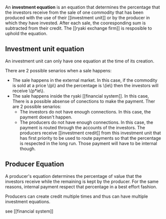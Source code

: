 

An **investment equation** is an equation that determines the percentage that the investors receive from the sale of one commodity that has been produced with the use of their [[investment unit]] or by the producer in which they have invested. After each sale, the cooresponding sum is subtracted from their credit.  The [[ryaki exchange firm]] is resposible to uphold the equation.

## Investment unit equation

An investment unit can only have one equation at the time of its creation.

There are 2 possible senarios when a sale happens:

* The sale happens in the external market. In this case, if the commodity is sold at a price \\(p\\) and the percentage is \\(ie\\) then the investors will receive \\(p*ie\\).
* The sale happens inside the ryaki [[financial system]]. In this case, There is a possible absense of conections to make the payment. Ther are 2 possible senarios:
    * The investors do not have enough connections. In this case, the payment doesn't happen.
    * The producers do not have enough connections. In this case, the payment is routed through the accounts of the investors. The producers receive [[investment credit]] from this investment unit that has first priority to be used to route payments so that the percentage is respected in the long run. Those payment will have to be internal though.

## Producer Equation

A producer's equation determines the percentage of value that the investors receive while the remaining is kept by the producer. For the same reasons, internal payment respect that percentage in a best effort fashion.

Producers can create credit multiple times and thus can have multiple investment equations. 


see [[financial system]]
